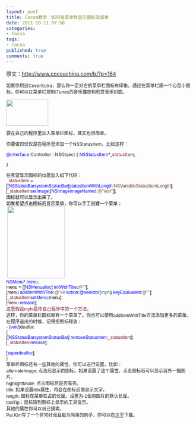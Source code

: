 ```yaml
---
layout: post
title: Cocoa教学：如何在菜单栏显示图标及菜单
date: 2011-10-11 07:50
categories:
- Cocoa
tags:
- cocoa
published: true
comments: true
---
```

<p>原文：<a href="http://www.cocoachina.com/b/?p=164">http://www.cocoachina.com/b/?p=164</a>
<p style="font-size:12px;line-height:17px;">如果你用过CoverSutra，那么你一定对它的菜单栏图标有印象。通过在菜单栏画一个心型小图标，你可以在菜单栏控制iTunes的音乐播放和欣赏音乐封面。</p>
<p style="font-size:12px;line-height:17px;"><a href="http://phaibin.tk/wp-content/uploads/2011/10/menubar-icon1.png"><img class="alignnone size-full wp-image-989521" title="menubar-icon1" src="http://phaibin.tk/wp-content/uploads/2011/10/menubar-icon1.png" alt="" width="113" height="70" /></a></p>
<p style="font-size:12px;line-height:17px;">要在自己的程序里加入菜单栏图标，其实也很简单。</p>
<p style="font-size:12px;line-height:17px;"></p>
<p style="font-size:12px;line-height:17px;">你要做的仅仅是在程序里添加一个NSStatusItem，比如这样：</p>
<p style="font-size:12px;line-height:17px;"><span style="line-height:normal;"><span style="color:#0000ff;">@interface</span> Controller : NSObject </span><span style="line-height:normal;">{
</span><span style="color:#0000ff;line-height:normal;">NSStatusItem<span style="color:#000000;">*</span><span style="color:#741828;">_statusItem</span><span style="color:#000000;">;</span></span></p>
<p style="font-size:12px;line-height:17px;"><span style="line-height:normal;">}</span></p>
<p style="font-size:12px;line-height:17px;font:normal normal normal 12px/normal Helvetica;margin:0;"></p>
<p style="font-size:12px;line-height:17px;font:normal normal normal 12px/normal Helvetica;margin:0;">在希望显示图标的位置加入如下代码：</p>
<p style="font-size:12px;line-height:17px;font:normal normal normal 12px/normal Helvetica;margin:0;"></p>
<p style="font-size:12px;line-height:17px;font:normal normal normal 12px/normal Helvetica;color:#0000ff;margin:0;"><span style="color:#741828;">_statusItem</span><span style="color:#000000;"> = [[</span>NSStatusBarsystemStatusBar<span style="color:#000000;">]</span>statusItemWithLength<span style="color:#000000;">:</span><span style="color:#643820;">NSVariableStatusItemLength</span><span style="color:#000000;">]</span><span style="color:#000000;">;</span></p>
<p style="font-size:12px;line-height:17px;font:normal normal normal 12px/normal Helvetica;color:#0000ff;margin:0;"></p>
<p style="font-size:12px;line-height:17px;font:normal normal normal 12px/normal Helvetica;color:#0000ff;margin:0;"><span style="color:#000000;">[</span><span style="color:#741828;">_statusItem</span>setImage<span style="color:#000000;">:[</span>NSImageimageNamed<span style="color:#000000;">:</span><span style="color:#7b5229;">@"test"</span><span style="color:#000000;">]];</span></p>
<p style="font-size:12px;line-height:17px;font:normal normal normal 12px/normal Helvetica;color:#0000ff;margin:0;"></p>
<p style="font-size:12px;line-height:17px;font:normal normal normal 12px/normal Helvetica;color:#0000ff;margin:0;"><span style="color:#000000;">图标就可以显示出来了。</span></p>
<p style="font-size:12px;line-height:17px;font:normal normal normal 12px/normal Helvetica;color:#0000ff;margin:0;"></p>
<p style="font-size:12px;line-height:17px;font:normal normal normal 12px/normal Helvetica;color:#0000ff;margin:0;"><span style="color:#000000;">如果希望点击图标后显示菜单，你可以手工创建一个菜单：</span></p>
<p style="font-size:12px;line-height:17px;font:normal normal normal 12px/normal Helvetica;color:#0000ff;margin:0;"> <a href="http://phaibin.tk/wp-content/uploads/2011/10/menubar-icon2.png"><img class="alignnone size-full wp-image-989522" title="menubar-icon2" src="http://phaibin.tk/wp-content/uploads/2011/10/menubar-icon2.png" alt="" width="155" height="193" /></a></p>
<p style="font-size:12px;line-height:17px;font:normal normal normal 12px/normal Helvetica;color:#0000ff;margin:0;"><span style="color:#0000ff;">NSMenu</span>* menu;</p>
<p style="font-size:12px;line-height:17px;font:normal normal normal 12px/normal Helvetica;color:#0000ff;margin:0;"></p>
<p style="font-size:12px;line-height:17px;font:normal normal normal 12px/normal Helvetica;color:#0000ff;margin:0;"></p>
<p style="font-size:12px;line-height:17px;font:normal normal normal 12px/normal Helvetica;color:#0000ff;margin:0;"><span style="color:#000000;">menu = [[</span>NSMenualloc<span style="color:#000000;">] </span>initWithTitle<span style="color:#000000;">:</span><span style="color:#7b5229;">@""</span><span style="color:#000000;">];</span><span style="color:#000000;">
</span></p>
<p style="font-size:12px;line-height:17px;font:normal normal normal 12px/normal Helvetica;color:#0000ff;margin:0;"></p>
<p style="font-size:12px;line-height:17px;font:normal normal normal 12px/normal Helvetica;color:#0000ff;margin:0;"><span style="color:#000000;">[menu </span>addItemWithTitle<span style="color:#000000;">:</span><span style="color:#7b5229;">@"Hi"</span>action<span style="color:#000000;">:<span style="color:#0000ff;">@selector</span>(<span style="color:#008080;">myhi</span>) </span>keyEquivalent<span style="color:#000000;">:</span><span style="color:#7b5229;">@""</span><span style="color:#000000;">];</span></p>
<p style="font-size:12px;line-height:17px;font:normal normal normal 12px/normal Helvetica;color:#0000ff;margin:0;"></p>
<p style="font-size:12px;line-height:17px;font:normal normal normal 12px/normal Helvetica;color:#741828;margin:0;"><span style="color:#000000;">[</span>_statusItem<span style="color:#0000ff;">setMenu</span><span style="color:#000000;">:menu];</span></p>
<p style="font-size:12px;line-height:17px;font:normal normal normal 12px/normal Helvetica;color:#741828;margin:0;"></p>
<p style="font-size:12px;line-height:17px;font:normal normal normal 12px/normal Helvetica;margin:0;">[menu <span style="color:#0000ff;">release</span>];</p>
<p style="font-size:12px;line-height:17px;font:normal normal normal 12px/normal Helvetica;margin:0;"></p>
<p style="font-size:12px;line-height:17px;font:normal normal normal 12px/normal Helvetica;color:#741828;margin:0;">这里假设myhi是你自己程序中的一个方法。</p>
<p style="font-size:12px;line-height:17px;font:normal normal normal 12px/normal Helvetica;color:#741828;margin:0;"></p>
<p style="font-size:12px;line-height:17px;font:normal normal normal 12px/normal Helvetica;margin:0;">这样，你的菜单栏图标就有一个菜单了。你也可以使用addItemWithTitle方法添加更多的菜单。</p>
<p style="font-size:12px;line-height:17px;font:normal normal normal 12px/normal Helvetica;margin:0;"></p>
<p style="font-size:12px;line-height:17px;font:normal normal normal 12px/normal Helvetica;margin:0;">在程序退出的时候，记得把图标释放：</p>
<p style="font-size:12px;line-height:17px;font:normal normal normal 12px/normal Helvetica;margin:0;"></p>
<p style="font-size:12px;line-height:17px;font:normal normal normal 12px/normal Helvetica;margin:0;">- (<span style="color:#0000ff;">void</span>)dealloc</p>
<p style="font-size:12px;line-height:17px;font:normal normal normal 12px/normal Helvetica;margin:0;">{</p>
<p style="font-size:12px;line-height:17px;font:normal normal normal 12px/normal Helvetica;color:#0000ff;margin:0;"><span style="color:#000000;">[[</span>NSStatusBarsystemStatusBar<span style="color:#000000;">] </span>removeStatusItem<span style="color:#000000;">:</span><span style="color:#741828;">_statusItem</span><span style="color:#000000;">];</span></p>
<p style="font-size:12px;line-height:17px;font:normal normal normal 12px/normal Helvetica;color:#741828;margin:0;"><span style="color:#000000;">[</span>_statusItem<span style="color:#0000ff;">release</span><span style="color:#000000;">];</span></p>
<p style="font-size:12px;line-height:17px;font:normal normal normal 12px/normal Helvetica;min-height:14px;margin:0;"></p>
<p style="font-size:12px;line-height:17px;font:normal normal normal 12px/normal Helvetica;color:#0000ff;margin:0;"><span style="color:#000000;">[</span>superdealloc<span style="color:#000000;">];</span></p>
<p style="font-size:12px;line-height:17px;font:normal normal normal 12px/normal Helvetica;margin:0;">}</p>
<p style="font-size:12px;line-height:17px;font:normal normal normal 12px/normal Helvetica;margin:0;"></p>
<p style="font-size:12px;line-height:17px;font:normal normal normal 12px/normal Helvetica;margin:0;">菜单栏图标还有一些其他的属性，你可以进行设置，比如：</p>
<p style="font-size:12px;line-height:17px;font:normal normal normal 12px/normal Helvetica;margin:0;">alternateImage: 点击后显示的图标。如果设置了这个属性，点击图标后可以显示另外一幅图片。</p>
<p style="font-size:12px;line-height:17px;font:normal normal normal 12px/normal Helvetica;margin:0;">highlightMode: 点击图标后是否高亮。</p>
<p style="font-size:12px;line-height:17px;font:normal normal normal 12px/normal Helvetica;margin:0;">title: 如果设置title属性，将会在图标后面显示文字。</p>
<p style="font-size:12px;line-height:17px;font:normal normal normal 12px/normal Helvetica;margin:0;">length: 图标在菜单栏占的长度。设置为-1使用图片的默认长度。</p>
<p style="font-size:12px;line-height:17px;font:normal normal normal 12px/normal Helvetica;margin:0;">toolTip：鼠标指到图标上显示的工具提示。</p>
<p style="font-size:12px;line-height:17px;font:normal normal normal 12px/normal Helvetica;margin:0;"></p>
<p style="font-size:12px;line-height:17px;font:normal normal normal 12px/normal Helvetica;margin:0;">其他的属性你可以自己摸索。</p>
<p style="font-size:12px;line-height:17px;font:normal normal normal 12px/normal Helvetica;margin:0;"></p>
<p style="font-size:12px;line-height:17px;font:normal normal normal 12px/normal Helvetica;margin:0;">Pal Kim写了一个非常好而且极为简单的例子，你可以在<a style="text-decoration:underline;color:#414555;border:0 initial initial;" href="http://www.noodlesoft.com/blog/2007/02/17/noodlelabs-super-duper-menu-bar-icon-tester-thing/" target="_blank">这里</a>下载。</p></p>
